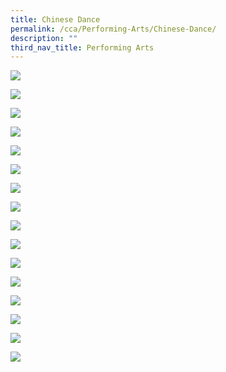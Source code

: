```yaml
---
title: Chinese Dance
permalink: /cca/Performing-Arts/Chinese-Dance/
description: ""
third_nav_title: Performing Arts
---
```

![](/images/Our%20Curriculum/CCA/Performing%20Arts/Chinese%20Dance/C1.jpg)

![](/images/Our%20Curriculum/CCA/Performing%20Arts/Chinese%20Dance/C2.jpg)

![](/images/Our%20Curriculum/CCA/Performing%20Arts/Chinese%20Dance/C3.jpg)

![](/images/Our%20Curriculum/CCA/Performing%20Arts/Chinese%20Dance/C4.jpg)

![](/images/Our%20Curriculum/CCA/Performing%20Arts/Chinese%20Dance/C5.jpg)

![](/images/Our%20Curriculum/CCA/Performing%20Arts/Chinese%20Dance/C6.jpg)

![](/images/Our%20Curriculum/CCA/Performing%20Arts/Chinese%20Dance/C7.jpg)

![](/images/Our%20Curriculum/CCA/Performing%20Arts/Chinese%20Dance/C8.jpg)

![](/images/Our%20Curriculum/CCA/Performing%20Arts/Chinese%20Dance/C9.jpg)

![](/images/Our%20Curriculum/CCA/Performing%20Arts/Chinese%20Dance/C10.jpg)

![](/images/Our%20Curriculum/CCA/Performing%20Arts/Chinese%20Dance/C11.jpg)

![](/images/Our%20Curriculum/CCA/Performing%20Arts/Chinese%20Dance/C12.jpg)

![](/images/Our%20Curriculum/CCA/Performing%20Arts/Chinese%20Dance/C13.jpg)

![](/images/Our%20Curriculum/CCA/Performing%20Arts/Chinese%20Dance/C14.jpg)

![](/images/Our%20Curriculum/CCA/Performing%20Arts/Chinese%20Dance/C15.jpg)

![](/images/Our%20Curriculum/CCA/Performing%20Arts/Chinese%20Dance/C16.jpg)